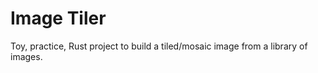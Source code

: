 Image Tiler
===========

Toy, practice, Rust project to build a tiled/mosaic image from a library of images.
